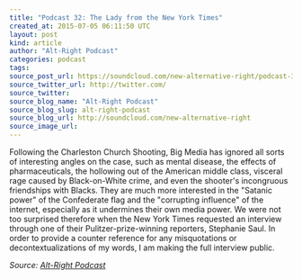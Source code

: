 ```yaml
---
title: "Podcast 32: The Lady from the New York Times"
created_at: 2015-07-05 06:11:50 UTC
layout: post
kind: article
author: "Alt-Right Podcast"
categories: podcast
tags: 
source_post_url: https://soundcloud.com/new-alternative-right/podcast-32-the-lady-from-the-new-york-times
source_twitter_url: http://twitter.com/
source_twitter: 
source_blog_name: "Alt-Right Podcast"
source_blog_slug: alt-right-podcast
source_blog_url: http://soundcloud.com/new-alternative-right
source_image_url: 
---
```

Following the Charleston Church Shooting, Big Media has ignored all sorts of interesting angles on the case, such as mental disease, the effects of pharmaceuticals, the hollowing out of the American middle class, visceral rage caused by Black-on-White crime, and even the shooter's  incongruous friendships with Blacks. They are much more interested in the "Satanic power" of the Confederate flag and the "corrupting influence" of the internet, especially as it undermines their own media power. We were not too surprised therefore when the New York Times requested an interview through one of their Pulitzer-prize-winning reporters, Stephanie Saul. In order to provide a counter reference for any misquotations or decontextualizations of my words, I am making the full interview public.<div class="">
    <i>Source: <a href="http://soundcloud.com/new-alternative-right">Alt-Right Podcast</a></i>
</div>
